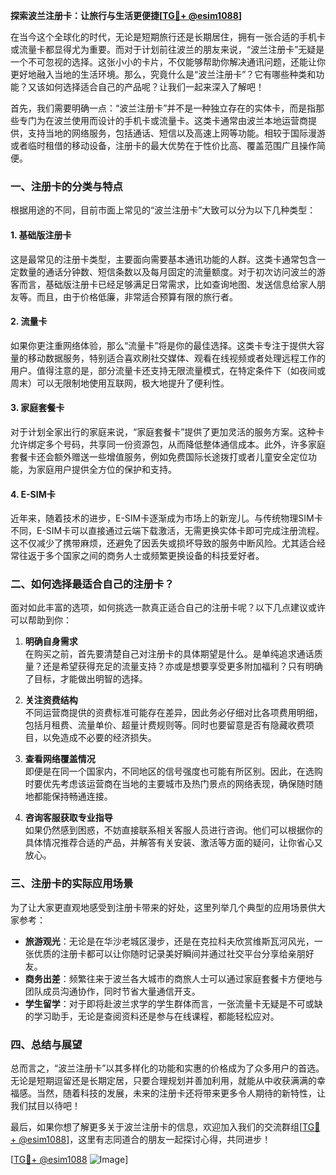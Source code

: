**探索波兰注册卡：让旅行与生活更便捷[[TG💪+ @esim1088](https://t.me/s/esim1088)]**

在当今这个全球化的时代，无论是短期旅行还是长期居住，拥有一张合适的手机卡或流量卡都显得尤为重要。而对于计划前往波兰的朋友来说，“波兰注册卡”无疑是一个不可忽视的选择。这张小小的卡片，不仅能够帮助你解决通讯问题，还能让你更好地融入当地的生活环境。那么，究竟什么是“波兰注册卡”？它有哪些种类和功能？又该如何选择适合自己的产品呢？让我们一起来深入了解吧！

首先，我们需要明确一点：“波兰注册卡”并不是一种独立存在的实体卡，而是指那些专门为在波兰使用而设计的手机卡或流量卡。这类卡通常由波兰本地运营商提供，支持当地的网络服务，包括通话、短信以及高速上网等功能。相较于国际漫游或者临时租借的移动设备，注册卡的最大优势在于性价比高、覆盖范围广且操作简便。

### **一、注册卡的分类与特点**

根据用途的不同，目前市面上常见的“波兰注册卡”大致可以分为以下几种类型：

#### 1. **基础版注册卡**
这是最常见的注册卡类型，主要面向需要基本通讯功能的人群。这类卡通常包含一定数量的通话分钟数、短信条数以及每月固定的流量额度。对于初次访问波兰的游客而言，基础版注册卡已经足够满足日常需求，比如查询地图、发送信息给家人朋友等。而且，由于价格低廉，非常适合预算有限的旅行者。

#### 2. **流量卡**
如果你更注重网络体验，那么“流量卡”将是你的最佳选择。这类卡专注于提供大容量的移动数据服务，特别适合喜欢刷社交媒体、观看在线视频或者处理远程工作的用户。值得注意的是，部分流量卡还支持无限流量模式，在特定条件下（如夜间或周末）可以无限制地使用互联网，极大地提升了便利性。

#### 3. **家庭套餐卡**
对于计划全家出行的家庭来说，“家庭套餐卡”提供了更加灵活的服务方案。这种卡允许绑定多个号码，共享同一份资源包，从而降低整体通信成本。此外，许多家庭套餐卡还会额外赠送一些增值服务，例如免费国际长途拨打或者儿童安全定位功能，为家庭用户提供全方位的保护和支持。

#### 4. **E-SIM卡**
近年来，随着技术的进步，E-SIM卡逐渐成为市场上的新宠儿。与传统物理SIM卡不同，E-SIM卡可以直接通过云端下载激活，无需更换实体卡即可完成注册流程。这不仅减少了携带麻烦，还避免了因丢失或损坏导致的服务中断风险。尤其适合经常往返于多个国家之间的商务人士或频繁更换设备的科技爱好者。

### **二、如何选择最适合自己的注册卡？**

面对如此丰富的选项，如何挑选一款真正适合自己的注册卡呢？以下几点建议或许可以帮助到你：

1. **明确自身需求**  
   在购买之前，首先要清楚自己对注册卡的具体期望是什么。是单纯追求通话质量？还是希望获得充足的流量支持？亦或是想要享受更多附加福利？只有明确了目标，才能做出明智的选择。

2. **关注资费结构**  
   不同运营商提供的资费标准可能存在差异，因此务必仔细对比各项费用明细，包括月租费、流量单价、超量计费规则等。同时也要留意是否有隐藏收费项目，以免造成不必要的经济损失。

3. **查看网络覆盖情况**  
   即便是在同一个国家内，不同地区的信号强度也可能有所区别。因此，在选购时要优先考虑该运营商在当地的主要城市及热门景点的网络表现，确保随时随地都能保持畅通连接。

4. **咨询客服获取专业指导**  
   如果仍然感到困惑，不妨直接联系相关客服人员进行咨询。他们可以根据你的具体情况推荐合适的产品，并解答有关安装、激活等方面的疑问，让你省心又放心。

### **三、注册卡的实际应用场景**

为了让大家更直观地感受到注册卡带来的好处，这里列举几个典型的应用场景供大家参考：

- **旅游观光**：无论是在华沙老城区漫步，还是在克拉科夫欣赏维斯瓦河风光，一张优质的注册卡都可以让你随时记录美好瞬间并通过社交平台分享给亲朋好友。
- **商务出差**：频繁往来于波兰各大城市的商旅人士可以通过家庭套餐卡方便地与团队成员沟通协作，同时节省大量通信开支。
- **学生留学**：对于即将赴波兰求学的学生群体而言，一张流量卡无疑是不可或缺的学习助手，无论是查阅资料还是参与在线课程，都能轻松应对。

### **四、总结与展望**

总而言之，“波兰注册卡”以其多样化的功能和实惠的价格成为了众多用户的首选。无论是短期逗留还是长期定居，只要合理规划并善加利用，就能从中收获满满的幸福感。当然，随着科技的发展，未来的注册卡还将带来更多令人期待的新特性，让我们拭目以待吧！

最后，如果你想了解更多关于波兰注册卡的信息，欢迎加入我们的交流群组[[TG💪+ @esim1088](https://t.me/s/esim1088)]，这里有志同道合的朋友一起探讨心得，共同进步！  

[[TG💪+ @esim1088](https://t.me/s/esim1088) ![Image](https://i.postimg.cc/4NQfJmqS/Snipaste-2025-05-13-00-14-12.png)]